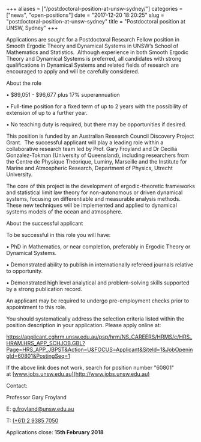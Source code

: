+++
aliases = ["/postdoctoral-position-at-unsw-sydney/"]
categories = ["news", "open-positions"]
date = "2017-12-20 18:20:25"
slug = "postdoctoral-position-at-unsw-sydney"
title = "Postdoctoral position at UNSW, Sydney"
+++



Applications are sought for a Postdoctoral Research Fellow position in
Smooth Ergodic Theory and Dynamical Systems in UNSW’s School of
Mathematics and Statistics.  Although experience in both Smooth Ergodic
Theory and Dynamical Systems is preferred, all candidates with strong
qualifications in Dynamical Systems and related fields of research are
encouraged to apply and will be carefully considered.

About the role

• $89,051 - $96,677 plus 17% superannuation

• Full-time position for a fixed term of up to 2 years with the
possibility of extension of up to a further year.

• No teaching duty is required, but there may be opportunities if
desired.

This position is funded by an Australian Research Council Discovery
Project Grant.  The successful applicant will play a leading role within
a collaborative research team led by Prof. Gary Froyland and Dr Cecilia
Gonzalez-Tokman (University of Queensland), including researchers from
the Centre de Physique Théorique, Luminy, Marseille and the Institute
for Marine and Atmospheric Research, Department of Physics, Utrecht
University.

The core of this project is the development of ergodic-theoretic
frameworks and statistical limit law theory for non-autonomous or driven
dynamical systems, focusing on differentiable and measurable analysis
methods. These new techniques will be implemented and applied to
dynamical systems models of the ocean and atmosphere.

About the successful applicant

To be successful in this role you will have:

• PhD in Mathematics, or near completion, preferably in Ergodic Theory
or Dynamical Systems.

• Demonstrated ability to publish in internationally refereed journals
relative to opportunity.

• Demonstrated high level analytical and problem-solving skills
supported by a strong publication record.

An applicant may be required to undergo pre-employment checks prior to
appointment to this role.

You should systematically address the selection criteria listed within
the position description in your application. Please apply online at:

<https://applicant.cghrm.unsw.edu.au/psp/hrm/NS_CAREERS/HRMS/c/HRS_HRAM.HRS_APP_SCHJOB.GBL?Page=HRS_APP_JBPST&Action=U&FOCUS=Applicant&SiteId=1&JobOpeningId=60801&PostingSeq=1>

If the above link does not work, search for position number "60801"
at [www.jobs.unsw.edu.au](http://www.jobs.unsw.edu.au)

Contact:

Professor Gary Froyland

E: [g.froyland@unsw.edu.au](g.froyland@unsw.edu.au)

T: [(+61) 2 9385 7050](tel:+61%202%209385%207050)

Applications close: **15th February
2018**


